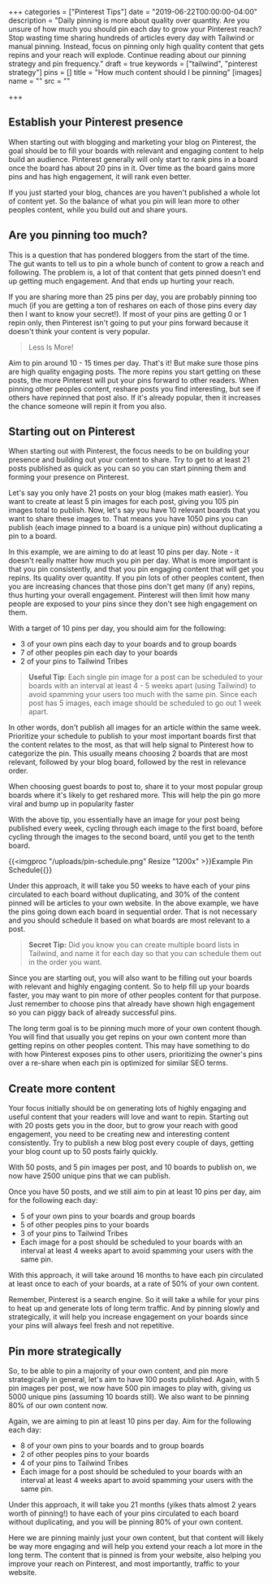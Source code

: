 +++
categories = ["Pinterest Tips"]
date = "2019-06-22T00:00:00-04:00"
description = "Daily pinning is more about quality over quantity. Are you unsure of how much you should pin each day to grow your Pinterest reach? Stop wasting time sharing hundreds of articles every day with Tailwind or manual pinning. Instead, focus on pinning only high quality content that gets repins and your reach will explode. Continue reading about our pinning strategy and pin frequency."
draft = true
keywords = ["tailwind", "pinterest strategy"]
pins = []
title = "How much content should I be pinning"
[images]
name = ""
src = ""

+++
## Establish your Pinterest presence

When starting out with blogging and marketing your blog on Pinterest, the goal should be to fill your boards with relevant and engaging content to help build an audience.  Pinterest generally will only start to rank pins in a board once the board has about 20 pins in it.  Over time as the board gains more pins and has high engagement, it will rank even better.

If you just started your blog, chances are you haven't published a whole lot of content yet.  So the balance of what you pin will lean more to other peoples content, while you build out and share yours.

## Are you pinning too much?

This is a question that has pondered bloggers from the start of the time.  The gut wants to tell us to pin a whole bunch of content to grow a reach and following.  The problem is, a lot of that content that gets pinned doesn't end up getting much engagement.  And that ends up hurting your reach.

If you are sharing more than 25 pins per day, you are probably pinning too much (if you are getting a ton of reshares on each of those pins every day then I want to know your secret!).  If most of your pins are getting 0 or 1 repin only, then Pinterest isn't going to put your pins forward because it doesn't think your content is very popular.

> Less Is More!

Aim to pin around 10 - 15 times per day.  That's it!  But make sure those pins are high quality engaging posts.  The more repins you start getting on these posts, the more Pinterest will put your pins forward to other readers.  When pinning other peoples content, reshare posts you find interesting, but see if others have repinned that post also.  If it's already popular, then it increases the chance someone will repin it from you also.

## Starting out on Pinterest

When starting out with Pinterest, the focus needs to be on building your presence and building out your content to share.  Try to get to at least 21 posts published as quick as you can so you can start pinning them and forming your presence on Pinterest.

Let's say you only have 21 posts on your blog (makes math easier).  You want to create at least 5 pin images for each post, giving you 105 pin images total to publish.  Now, let's say you have 10 relevant boards that you want to share these images to.  That means you have 1050 pins you can publish (each image pinned to a board is a unique pin) without duplicating a pin to a board.

In this example, we are aiming to do at least 10 pins per day.  Note - it doesn't really matter how much you pin per day.  What is more important is that you pin consistently, and that you pin engaging content that will get you repins.  Its quality over quantity.  If you pin lots of other peoples content, then you are increasing chances that those pins don't get many (if any) repins, thus hurting your overall engagement.  Pinterest will then limit how many people are exposed to your pins since they don't see high engagement on them.

With a target of 10 pins per day, you should aim for the following:

* 3 of your own pins each day to your boards and to group boards
* 7 of other peoples pin each day to your boards
* 2 of your pins to Tailwind Tribes

> **Useful Tip**: Each single pin image for a post can be scheduled to your boards with an interval at least 4 - 5 weeks apart (using Tailwind) to avoid spamming your users too much with the same pin. Since each post has 5 images, each image should be scheduled to go out 1 week apart.

In other words, don't publish all images for an article within the same week.  Prioritize your schedule to publish to your most important boards first that the content relates to the most, as that will help signal to Pinterest how to categorize the pin.  This usually means choosing 2 boards that are most relevant, followed by your blog board, followed by the rest in relevance order.

When choosing guest boards to post to, share it to your most popular group boards where it's likely to get reshared more.  This will help the pin go more viral and bump up in popularity faster

With the above tip, you essentially have an image for your post being published every week, cycling through each image to the first board, before cycling through the images to the second board, until you get to the tenth board.

{{<imgproc "/uploads/pin-schedule.png" Resize "1200x" >}}Example Pin Schedule{{</imgproc>}} 

Under this approach, it will take you 50 weeks to have each of your pins circulated to each board without duplicating, and 30% of the content pinned will be articles to your own website.  In the above example, we have the pins going down each board in sequential order.  That is not necessary and you should schedule it based on what boards are most relevant to a post.  

> **Secret Tip:** Did you know you can create multiple board lists in Tailwind, and name it for each day so that you can schedule them out in the order you want.

Since you are starting out, you will also want to be filling out your boards with relevant and highly engaging content.  So to help fill up your boards faster, you may want to pin more of other peoples content for that purpose.  Just remember to choose pins that already have shown high engagement so you can piggy back of already successful pins.

The long term goal is to be pinning much more of your own content though. You will find that usually you get repins on your own content more than getting repins on other peoples content.  This may have something to do with how Pinterest exposes pins to other users, prioritizing the owner's pins over a re-share when each pin is optimized for similar SEO terms.

## Create more content

Your focus initially should be on generating lots of highly engaging and useful content that your readers will love and want to repin.  Starting out with 20 posts gets you in the door, but to grow your reach with good engagement, you need to be creating new and interesting content consistently.  Try to publish a new blog post every couple of days, getting your blog count up to 50 posts fairly quickly.

With 50 posts, and 5 pin images per post, and 10 boards to publish on, we now have 2500 unique pins that we can publish.

Once you have 50 posts, and we still aim to pin at least 10 pins per day, aim for the following each day:

* 5 of your own pins to your boards and group boards
* 5 of other peoples pins to your boards
* 3 of your pins to Tailwind Tribes
* Each image for a post should be scheduled to your boards with an interval at least 4 weeks apart to avoid spamming your users with the same pin.

With this approach, it will take around 16 months to have each pin circulated at least once to each of your boards, at a rate of 50% of your own content.

Remember, Pinterest is a search engine.  So it will take a while for your pins to heat up and generate lots of long term traffic.  And by pinning slowly and strategically, it will help you increase engagement on your boards since your pins will always feel fresh and not repetitive.

## Pin more strategically

So, to be able to pin a majority of your own content, and pin more strategically in general, let's aim to have 100 posts published.  Again, with 5 pin images per post, we now have 500 pin images to play with, giving us 5000 unique pins (assuming 10 boards still).  We also want to be pinning 80% of our own content now.

Again, we are aiming to pin at least 10 pins per day.  Aim for the following each day:

* 8 of your own pins to your boards and to group boards
* 2 of other peoples pins to your boards
* 4 of your pins to Tailwind Tribes
* Each image for a post should be scheduled to your boards with an interval at least 4 weeks apart to avoid spamming your users with the same pin.

Under this approach, it will take you 21 months (yikes thats almost 2 years worth of pinning!) to have each of your pins circulated to each board without duplicating, and you will be pinning 80% of your own content.

Here we are pinning mainly just your own content, but that content will likely be way more engaging and will help you extend your reach a lot more in the long term.  The content that is pinned is from your website, also helping you improve your reach on Pinterest, and most importantly, traffic to your website.